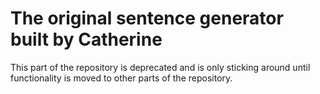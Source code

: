 # The original sentence generator built by Catherine


This part of the repository is deprecated and is only sticking around until
functionality is moved to other parts of the repository.
